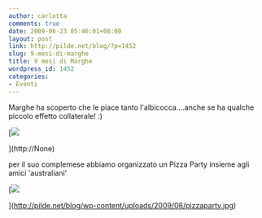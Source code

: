 ```yaml
---
author: carlotta
comments: true
date: 2009-06-23 05:46:01+00:00
layout: post
link: http://pilde.net/blog/?p=1452
slug: 9-mesi-di-marghe
title: 9 mesi di Marghe
wordpress_id: 1452
categories:
- Eventi
---
```


Marghe ha scoperto che le piace tanto l'albicocca....anche se ha qualche piccolo effetto collaterale! :)




[![](http://pilde.net/blog/wp-content/uploads/2009/06/9mesi.jpg)


](http://None)




per il suo complemese abbiamo organizzato un Pizza Party insieme agli amici 'australiani'

[![](http://pilde.net/blog/wp-content/uploads/2009/06/pizzaparty.jpg)


](http://pilde.net/blog/wp-content/uploads/2009/06/pizzaparty.jpg)



